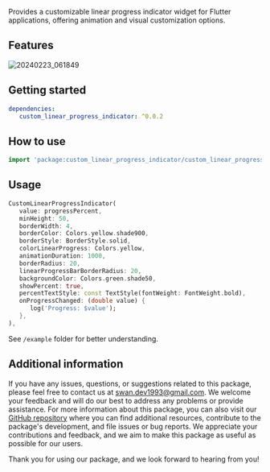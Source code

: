 Provides a customizable linear progress indicator widget for Flutter applications, offering animation and visual customization options.

## Features

![20240223_061849](https://github.com/SwanFlutter/custom_linear_progress_indicator/assets/151648897/090007b6-b92c-47c7-abf4-064cb5b5cf7e)


## Getting started

```yaml
dependencies:
   custom_linear_progress_indicator: ^0.0.2

```
## How to use

```dart
import 'package:custom_linear_progress_indicator/custom_linear_progress_indicator.dart';

```
## Usage

```dart
CustomLinearProgressIndicator(
   value: progressPercent,
   minHeight: 50,
   borderWidth: 4,
   borderColor: Colors.yellow.shade900,
   borderStyle: BorderStyle.solid,
   colorLinearProgress: Colors.yellow,
   animationDuration: 1000,
   borderRadius: 20,
   linearProgressBarBorderRadius: 20,
   backgroundColor: Colors.green.shade50,
   showPercent: true,
   percentTextStyle: const TextStyle(fontWeight: FontWeight.bold),
   onProgressChanged: (double value) {
      log('Progress: $value');
   },
),
```

See `/example` folder for better understanding.

## Additional information

If you have any issues, questions, or suggestions related to this package, please feel free to contact us at [swan.dev1993@gmail.com](mailto:swan.dev1993@gmail.com). We welcome your feedback and will do our best to address any problems or provide assistance.
For more information about this package, you can also visit our [GitHub repository](https://github.com/SwanFlutter/custom_linear_progress_indicator) where you can find additional resources, contribute to the package's development, and file issues or bug reports. We appreciate your contributions and feedback, and we aim to make this package as useful as possible for our users.

Thank you for using our package, and we look forward to hearing from you!
